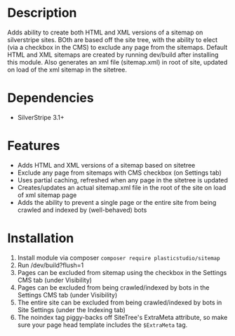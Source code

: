 Description
===========

Adds ability to create both HTML and XML versions of a sitemap on silverstripe sites. 
BOth are based off the site tree, with the ability to elect (via a checkbox in the CMS) to exclude any page from the sitemaps.
Default HTML and XML sitemaps are created by running dev/build after installing this module.
Also generates an xml file (sitemap.xml) in root of site, updated on load of the xml sitemap in the sitetree.



Dependencies
============

* SilverStripe 3.1+


Features
============

* Adds HTML and XML versions of a sitemap based on sitetree
* Exclude any page from sitemaps with CMS checkbox (on Settings tab)
* Uses partial caching, refreshed when any page in the sitetree is updated
* Creates/updates an actual sitemap.xml file in the root of the site on load of xml sitemap page
* Adds the ability to prevent a single page or the entire site from being crawled and indexed by (well-behaved) bots


Installation
============

1. Install module via composer  `composer require plasticstudio/sitemap`
2. Run /dev/build?flush=1
3. Pages can be excluded from sitemap using the checkbox in the Settings CMS tab (under Visibility)
4. Pages can be excluded from being crawled/indexed by bots in the Settings CMS tab (under Visibility)
5. The entire site can be excluded from being crawled/indexed by bots in Site Settings (under the Indexing tab)
6. The noindex tag piggy-backs off SiteTree's ExtraMeta attribute, so make sure your page head template includes the `$ExtraMeta` tag.
